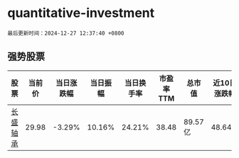 # quantitative-investment

`最后更新时间：2024-12-27 12:37:40 +0800`

## 强势股票

|股票|当前价|当日涨跌幅|当日振幅|当日换手率|市盈率TTM|总市值|近10日涨跌幅|
|----|----|----|----|----|----|----|----|
|[长盛轴承](https://xueqiu.com/S/SZ300718)|29.98|-3.29%|10.16%|24.21%|38.48|89.57亿|48.64%|
